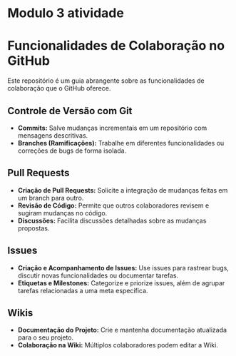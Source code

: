 # Modulo 3 atividade

# Funcionalidades de Colaboração no GitHub

Este repositório é um guia abrangente sobre as funcionalidades de colaboração que o GitHub oferece.

## Controle de Versão com Git

- **Commits:** Salve mudanças incrementais em um repositório com mensagens descritivas.
- **Branches (Ramificações):** Trabalhe em diferentes funcionalidades ou correções de bugs de forma isolada.

## Pull Requests

- **Criação de Pull Requests:** Solicite a integração de mudanças feitas em um branch para outro.
- **Revisão de Código:** Permite que outros colaboradores revisem e sugiram mudanças no código.
- **Discussões:** Facilita discussões detalhadas sobre as mudanças propostas.

## Issues

- **Criação e Acompanhamento de Issues:** Use issues para rastrear bugs, discutir novas funcionalidades ou documentar tarefas.
- **Etiquetas e Milestones:** Categorize e priorize issues, além de agrupar tarefas relacionadas a uma meta específica.

## Wikis

- **Documentação do Projeto:** Crie e mantenha documentação atualizada para o seu projeto.
- **Colaboração na Wiki:** Múltiplos colaboradores podem editar a Wiki.

